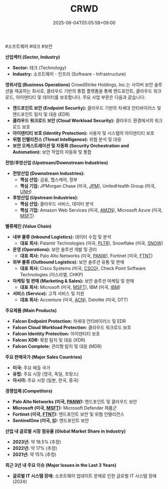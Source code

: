 ﻿---
title: "CRWD"
date: 2025-06-04T05:05:58+09:00
lastmod: 2025-06-04T05:05:58+09:00
type: docs
sidebar:
  open: true
weight: 239
---
<div style="display:none">
  <meta property="article:published_time" content="2025-06-03T20:05:58Z" />
  <meta property="article:modified_time" content="2025-06-03T20:05:58Z" />
</div>
#소프트웨어 #테크 #보안 

**산업섹터 (Sector, Industry)**

- **Sector:** 테크 (Technology)
- **Industry:** 소프트웨어 - 인프라 (Software - Infrastructure)

**영위사업 (Business Operations)** CrowdStrike Holdings, Inc.는 사이버 보안 솔루션을 제공하는 회사로, 클라우드 기반의 통합 플랫폼을 통해 엔드포인트, 클라우드 워크로드, 아이덴티티 및 데이터를 보호합니다. 주요 사업 부문은 다음과 같습니다:

- **엔드포인트 보안 (Endpoint Security):** 클라우드 기반의 차세대 안티바이러스 및 엔드포인트 탐지 및 대응 (EDR)
- **클라우드 워크로드 보안 (Cloud Workload Security):** 클라우드 환경에서의 워크로드 보호
- **아이덴티티 보호 (Identity Protection):** 사용자 및 시스템의 아이덴티티 보호
- **위협 인텔리전스 (Threat Intelligence):** 위협 분석 및 대응
- **보안 오케스트레이션 및 자동화 (Security Orchestration and Automation):** 보안 작업의 자동화 및 통합

**전방/후방산업 (Upstream/Downstream Industries)**

- **전방산업 (Downstream Industries):**
    - **핵심 산업:** 금융, 헬스케어, 정부
    - **핵심 기업:** JPMorgan Chase (미국, [JPM](/company-analysis/jpm/)), UnitedHealth Group (미국, [UNH](/company-analysis/unh/))
- **후방산업 (Upstream Industries):**
    - **핵심 산업:** 클라우드 서비스, 데이터 분석
    - **핵심 기업:** Amazon Web Services (미국, [AMZN](/company-analysis/amzn/)), Microsoft Azure (미국, [MSFT](/company-analysis/msft/))

**밸류체인 (Value Chain)**

- **내부 물류 (Inbound Logistics):** 데이터 수집 및 분석
    - **대표 회사:** Palantir Technologies (미국, [PLTR](/company-analysis/pltr/)), Snowflake (미국, [SNOW](/company-analysis/snow/))
- **운영 (Operations):** 보안 솔루션 개발 및 관리
    - **대표 회사:** Palo Alto Networks (미국, [PANW](/company-analysis/panw/)), Fortinet (미국, [FTNT](/company-analysis/ftnt/))
- **외부 물류 (Outbound Logistics):** 보안 솔루션 유통 및 판매
    - **대표 회사:** Cisco Systems (미국, [CSCO](/company-analysis/csco/)), Check Point Software Technologies (이스라엘, CHKP)
- **마케팅 및 판매 (Marketing & Sales):** 보안 솔루션 마케팅 및 판매
    - **대표 회사:** Microsoft (미국, [MSFT](/company-analysis/msft/)), IBM (미국, [IBM](/company-analysis/ibm/))
- **서비스 (Service):** 고객 서비스 및 지원
    - **대표 회사:** Accenture (미국, [ACN](/company-analysis/acn/)), Deloitte (미국, DTT)

**주요제품 (Main Products)**

- **Falcon Endpoint Protection:** 차세대 안티바이러스 및 EDR
- **Falcon Cloud Workload Protection:** 클라우드 워크로드 보호
- **Falcon Identity Protection:** 아이덴티티 보호
- **Falcon XDR:** 확장 탐지 및 대응 (XDR)
- **Falcon Complete:** 관리형 탐지 및 대응 (MDR)

**주요 판매국가 (Major Sales Countries)**

- **미국:** 주요 매출 국가
- **유럽:** 주요 시장 (영국, 독일, 프랑스)
- **아시아:** 주요 시장 (일본, 한국, 중국)

**경쟁업체 (Competitors)**

- **Palo Alto Networks (미국, [PANW](/company-analysis/panw/)):** 엔드포인트 및 클라우드 보안
- **Microsoft (미국, [MSFT](/company-analysis/msft/)):** Microsoft Defender 제품군
- **Fortinet (미국, [FTNT](/company-analysis/ftnt/)):** 엔드포인트 보안 및 위협 인텔리전스
- **SentinelOne (미국, [S](/company-analysis/s/)):** 엔드포인트 보안

**산업 내 글로벌 시장 점유율 (Global Market Share in Industry)**

- **2023년:** 약 18.5% (추정)
- **2022년:** 약 17% (추정)
- **2021년:** 약 15% (추정)

**최근 3년 내 주요 이슈 (Major Issues in the Last 3 Years)**

- **글로벌 IT 시스템 장애:** 소프트웨어 업데이트 문제로 인한 글로벌 IT 시스템 장애 (2024)
